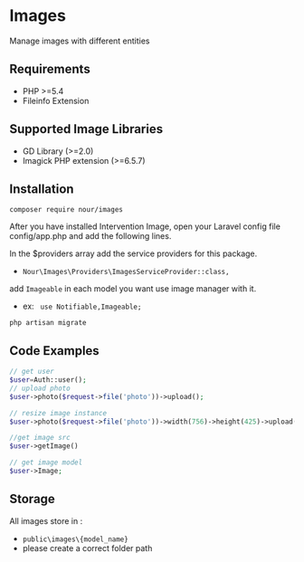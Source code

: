# Images
Manage images with different entities

## Requirements
- PHP >=5.4
- Fileinfo Extension

## Supported Image Libraries

- GD Library (>=2.0)
- Imagick PHP extension (>=6.5.7)

## Installation
`composer require nour/images`

After you have installed Intervention Image, open your Laravel config file config/app.php and add the following lines.

In the $providers array add the service providers for this package.

- `Nour\Images\Providers\ImagesServiceProvider::class,`

add `Imageable` in each model you want use image manager with it.
- ex: ` use Notifiable,Imageable;`

`php artisan migrate`
## Code Examples

```php
// get user
$user=Auth::user(); 
// upload photo
$user->photo($request->file('photo'))->upload();

// resize image instance
$user->photo($request->file('photo'))->width(756)->height(425)->upload();

//get image src
$user->getImage()

// get image model
$user->Image;
```

## Storage
All images store in :
- `public\images\{model_name}`
- please create a correct folder path


